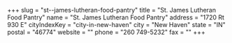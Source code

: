 +++
slug = "st--james-lutheran-food-pantry"
title = "St. James Lutheran Food Pantry"
name = "St. James Lutheran Food Pantry"
address = "1720 Rt 930 E"
cityIndexKey = "city-in-new-haven"
city = "New Haven"
state = "IN"
postal = "46774"
website = ""
phone = "260 749-5232"
fax = ""
+++
